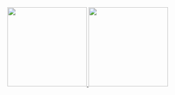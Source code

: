 <div>
    <a href = "https://github.com/RukasuDesuu">
    <img height="180em" src="https://github-readme-stats.vercel.app/api?username=RukasuDesuu&show_icons=true&theme=midnight-purple&include_all_commits=true&count_private=true"/>
    <img height="180em" src="https://github-readme-stats.vercel.app/api/top-langs/?username=RukasuDesuu&layout=compact&langs_count=7&theme=midnight-purple"/>
  </div>
